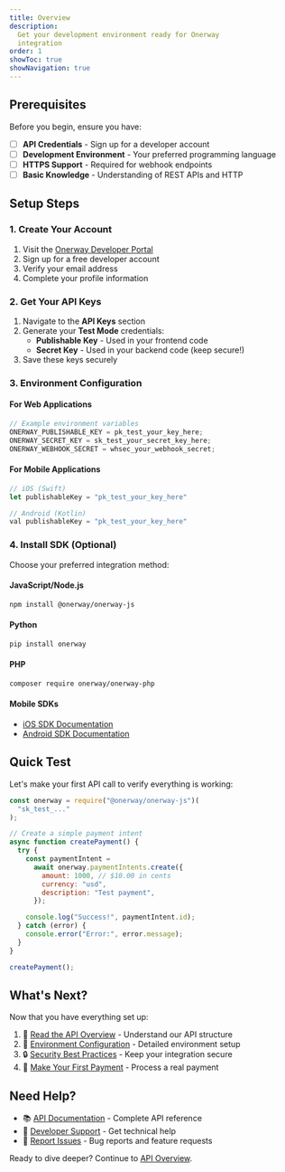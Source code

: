 ```yaml
---
title: Overview
description:
  Get your development environment ready for Onerway
  integration
order: 1
showToc: true
showNavigation: true
---
```


## Prerequisites

Before you begin, ensure you have:

- [ ] **API Credentials** - Sign up for a developer account
- [ ] **Development Environment** - Your preferred
      programming language
- [ ] **HTTPS Support** - Required for webhook endpoints
- [ ] **Basic Knowledge** - Understanding of REST APIs and
      HTTP

## Setup Steps

### 1. Create Your Account

1. Visit the
   [Onerway Developer Portal](https://developers.onerway.com)
2. Sign up for a free developer account
3. Verify your email address
4. Complete your profile information

### 2. Get Your API Keys

1. Navigate to the **API Keys** section
2. Generate your **Test Mode** credentials:
   - **Publishable Key** - Used in your frontend code
   - **Secret Key** - Used in your backend code (keep
     secure!)
3. Save these keys securely

### 3. Environment Configuration

#### For Web Applications

```javascript
// Example environment variables
ONERWAY_PUBLISHABLE_KEY = pk_test_your_key_here;
ONERWAY_SECRET_KEY = sk_test_your_secret_key_here;
ONERWAY_WEBHOOK_SECRET = whsec_your_webhook_secret;
```

#### For Mobile Applications

```javascript
// iOS (Swift)
let publishableKey = "pk_test_your_key_here"

// Android (Kotlin)
val publishableKey = "pk_test_your_key_here"
```

### 4. Install SDK (Optional)

Choose your preferred integration method:

#### JavaScript/Node.js

```bash
npm install @onerway/onerway-js
```

#### Python

```bash
pip install onerway
```

#### PHP

```bash
composer require onerway/onerway-php
```

#### Mobile SDKs

- [iOS SDK Documentation](../../../payments/mobile/ios)
- [Android SDK Documentation](../../../payments/mobile/android)

## Quick Test

Let's make your first API call to verify everything is
working:

```javascript
const onerway = require("@onerway/onerway-js")(
  "sk_test_..."
);

// Create a simple payment intent
async function createPayment() {
  try {
    const paymentIntent =
      await onerway.paymentIntents.create({
        amount: 1000, // $10.00 in cents
        currency: "usd",
        description: "Test payment",
      });

    console.log("Success!", paymentIntent.id);
  } catch (error) {
    console.error("Error:", error.message);
  }
}

createPayment();
```

## What's Next?

Now that you have everything set up:

1. 📖 [Read the API Overview](./api-overview) - Understand
   our API structure
2. 🔧 [Environment Configuration](./environment-config) -
   Detailed environment setup
3. 🔒 [Security Best Practices](./security) - Keep your
   integration secure
4. 🚀 [Make Your First Payment](./first-payment) - Process a
   real payment

## Need Help?

- 📚 [API Documentation](../../../payments/) - Complete API
  reference
- 💬 [Developer Support](mailto:dev-support@onerway.com) -
  Get technical help
- 🐛 [Report Issues](https://github.com/onerway/issues) -
  Bug reports and feature requests

Ready to dive deeper? Continue to
[API Overview](./api-overview).
